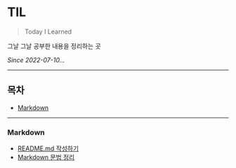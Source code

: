 # TIL

>Today I Learned

그날 그날 공부한 내용을 정리하는 곳

_Since 2022-07-10..._

---

## 목차

* [Markdown](#Markdown)

---

### Markdown

* [README.md 작성하기](README.md)
* [Markdown 문법 정리](Markdown/BasicMarkdown.md)
